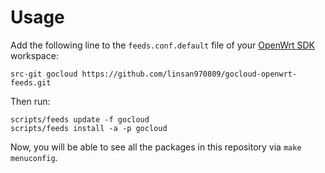 # Usage

Add the following line to the `feeds.conf.default` file of your [OpenWrt SDK](http://archive.openwrt.org/barrier_breaker/14.07/ramips/mt7620a/) workspace:

```
src-git gocloud https://github.com/linsan970809/gocloud-openwrt-feeds.git
```

Then run:

```
scripts/feeds update -f gocloud
scripts/feeds install -a -p gocloud
```

Now, you will be able to see all the packages in this repository via `make menuconfig`.
